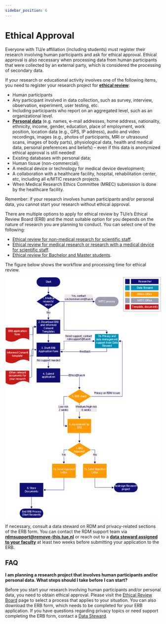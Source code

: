 ```yaml
---
sidebar_position: 6
---
```


# Ethical Approval

Everyone with TU/e affiliation (including students) must register their research involving human participants and ask for ethical approval. Ethical approval is also necessary when processing data from human participants that were collected by an external party, which is considered the processing of secondary data.

If your research or educational activity involves one of the following items, you need to register your research project for [**ethical review**](https://tuenl.sharepoint.com/sites/intranet-ethical-review/SitePages/Organisatie.aspx):

- Human participants
- Any participant involved in data collection, such as survey, interview, observation, experiment, user testing, etc.
- Including participants who report on an aggregated level, such as an organizational level.
- [**Personal data**](https://tue.atlassian.net/servicedesk/customer/portal/3/article/2641100840) (e.g. names, e-mail addresses, home address, nationality, ethnicity, income, gender, education, place of employment, work position, location data (e.g., GPS, IP address), audio and video recordings, images (e.g., photos of participants, MRI or ultrasound scans, images of body parts), physiological data, health and medical data, personal preferences and beliefs) – even if this data is anonymized ethical approval is still needed!
- Existing databases with personal data;
- Human tissue (non-commercial);
- A medical device or technology for medical device development;
- A collaboration with a healthcare facility, hospital, rehabilitation center, etc, including all e/MTIC research projects.
- When Medical Research Ethics Committee (MREC) submission is done by the healthcare facility.

Remember: if your research involves human participants and/or personal data, you cannot start your research without ethical approval.

There are multiple options to apply for ethical review by TU/e’s Ethical Review Board (ERB) and the most suitable option for you depends on the nature of research you are planning to conduct. You can select one of the following:

- [Ethical review for non-medical research for scientific staff](https://tuenl.sharepoint.com/sites/intranet-ethical-review/SitePages/Ethical-review-by-ERB-for-non-medical-research.aspx "https://tuenl.sharepoint.com/sites/intranet-ethical-review/SitePages/Ethical-review-by-ERB-for-non-medical-research.aspx").
- [Ethical review for medical research or research with a medical device for scientific staff](https://tuenl.sharepoint.com/sites/intranet-ethical-review/SitePages/clinical-research-at-tue.aspx "https://tuenl.sharepoint.com/sites/intranet-ethical-review/SitePages/clinical-research-at-tue.aspx").
- [Ethical review for Bachelor and Master students](https://tuenl.sharepoint.com/sites/intranet-ethical-review/SitePages/Ethical-review-for-Bachelor-and-Master-students.aspx "https://tuenl.sharepoint.com/sites/intranet-ethical-review/SitePages/Ethical-review-for-Bachelor-and-Master-students.aspx").

The figure below shows the workflow and processing time for ethical review.

![Workflow and processing time for ethical review. ](ethical-review-workflow.png)

If necessary, consult a data steward on RDM and privacy-related sections of the ERB form. You can contact the RDM support team via [**rdmsupport@remove-this.tue.nl**](https://www.tue.nl/en/our-university/library/library-for-researchers-and-phds/research-data-management/before-research/ethical-aproval#) or reach out to a [**data steward assigned to your faculty**](https://www.tue.nl/en/our-university/library/library-for-researchers-and-phds/research-data-management/contact-a-data-steward) at least two weeks before submitting your application to the ERB.

## FAQ  

**I am planning a research project that involves human participants and/or personal data. What steps should I take before I can start?**

Before you start your research involving human participants and/or personal data, you need to obtain ethical approval. Please visit the [Ethical Review Board](https://www.tue.nl/en/our-university/about-the-university/integrity/tue-ethical-review-board/) page to select a process that applies to your situation. You can also download the ERB form, which needs to be completed for your ERB application. If you have questions regarding privacy topics or need support completing the ERB form, contact a [Data Steward](/docs/contact.md).
